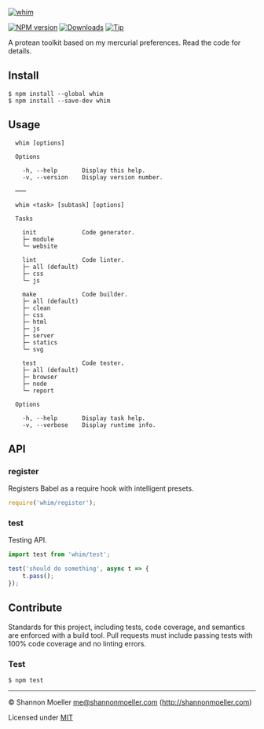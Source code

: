 [![whim](https://cdn.rawgit.com/shannonmoeller/whim/a07f6833/media/logo.svg)](https://github.com/shannonmoeller/whim#readme)

[![NPM version][npm-img]][npm-url] [![Downloads][downloads-img]][npm-url] [![Tip][tip-img]][tip-url]

A protean toolkit based on my mercurial preferences. Read the code for details.

## Install

    $ npm install --global whim
    $ npm install --save-dev whim

## Usage

```
  whim [options]

  Options

    -h, --help       Display this help.
    -v, --version    Display version number.

  ───

  whim <task> [subtask] [options]

  Tasks

    init             Code generator.
    ├─ module
    └─ website

    lint             Code linter.
    ├─ all (default)
    ├─ css
    └─ js

    make             Code builder.
    ├─ all (default)
    ├─ clean
    ├─ css
    ├─ html
    ├─ js
    ├─ server
    ├─ statics
    └─ svg

    test             Code tester.
    ├─ all (default)
    ├─ browser
    ├─ node
    └─ report

  Options

    -h, --help       Display task help.
    -v, --verbose    Display runtime info.
```

## API

### register

Registers Babel as a require hook with intelligent presets.

```js
require('whim/register');
```

### test

Testing API.

```js
import test from 'whim/test';

test('should do something', async t => {
    t.pass();
});
```

## Contribute

Standards for this project, including tests, code coverage, and semantics are enforced with a build tool. Pull requests must include passing tests with 100% code coverage and no linting errors.

### Test

    $ npm test

----

© Shannon Moeller <me@shannonmoeller.com> (http://shannonmoeller.com)

Licensed under [MIT](http://shannonmoeller.com/mit.txt)

[tip-img]:    https://img.shields.io/badge/tip-jar-yellow.svg?style=flat-square
[tip-url]:    https://www.amazon.com/gp/registry/wishlist/1VQM9ID04YPC5?sort=universal-price
[downloads-img]: http://img.shields.io/npm/dm/whim.svg?style=flat-square
[npm-img]:       http://img.shields.io/npm/v/whim.svg?style=flat-square
[npm-url]:       https://npmjs.org/package/whim
